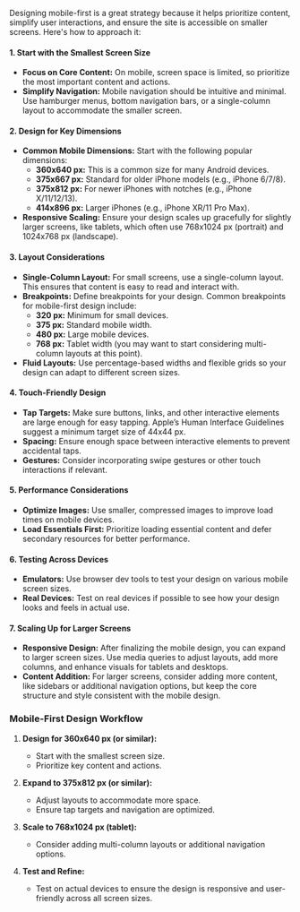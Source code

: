 
Designing mobile-first is a great strategy because it helps prioritize content, simplify user interactions, and ensure the site is accessible on smaller screens. Here's how to approach it:

#### 1. **Start with the Smallest Screen Size**

- **Focus on Core Content:** On mobile, screen space is limited, so prioritize the most important content and actions.
- **Simplify Navigation:** Mobile navigation should be intuitive and minimal. Use hamburger menus, bottom navigation bars, or a single-column layout to accommodate the smaller screen.

#### 2. **Design for Key Dimensions**

- **Common Mobile Dimensions:** Start with the following popular dimensions:
    - **360x640 px:** This is a common size for many Android devices.
    - **375x667 px:** Standard for older iPhone models (e.g., iPhone 6/7/8).
    - **375x812 px:** For newer iPhones with notches (e.g., iPhone X/11/12/13).
    - **414x896 px:** Larger iPhones (e.g., iPhone XR/11 Pro Max).
- **Responsive Scaling:** Ensure your design scales up gracefully for slightly larger screens, like tablets, which often use 768x1024 px (portrait) and 1024x768 px (landscape).

#### 3. **Layout Considerations**

- **Single-Column Layout:** For small screens, use a single-column layout. This ensures that content is easy to read and interact with.
- **Breakpoints:** Define breakpoints for your design. Common breakpoints for mobile-first design include:
    - **320 px:** Minimum for small devices.
    - **375 px:** Standard mobile width.
    - **480 px:** Large mobile devices.
    - **768 px:** Tablet width (you may want to start considering multi-column layouts at this point).
- **Fluid Layouts:** Use percentage-based widths and flexible grids so your design can adapt to different screen sizes.

#### 4. **Touch-Friendly Design**

- **Tap Targets:** Make sure buttons, links, and other interactive elements are large enough for easy tapping. Apple’s Human Interface Guidelines suggest a minimum target size of 44x44 px.
- **Spacing:** Ensure enough space between interactive elements to prevent accidental taps.
- **Gestures:** Consider incorporating swipe gestures or other touch interactions if relevant.

#### 5. **Performance Considerations**

- **Optimize Images:** Use smaller, compressed images to improve load times on mobile devices.
- **Load Essentials First:** Prioritize loading essential content and defer secondary resources for better performance.

#### 6. **Testing Across Devices**

- **Emulators:** Use browser dev tools to test your design on various mobile screen sizes.
- **Real Devices:** Test on real devices if possible to see how your design looks and feels in actual use.

#### 7. **Scaling Up for Larger Screens**

- **Responsive Design:** After finalizing the mobile design, you can expand to larger screen sizes. Use media queries to adjust layouts, add more columns, and enhance visuals for tablets and desktops.
- **Content Addition:** For larger screens, consider adding more content, like sidebars or additional navigation options, but keep the core structure and style consistent with the mobile design.

### **Mobile-First Design Workflow**

1. **Design for 360x640 px (or similar):**
    
    - Start with the smallest screen size.
    - Prioritize key content and actions.
2. **Expand to 375x812 px (or similar):**
    
    - Adjust layouts to accommodate more space.
    - Ensure tap targets and navigation are optimized.
3. **Scale to 768x1024 px (tablet):**
    
    - Consider adding multi-column layouts or additional navigation options.
4. **Test and Refine:**
    
    - Test on actual devices to ensure the design is responsive and user-friendly across all screen sizes.